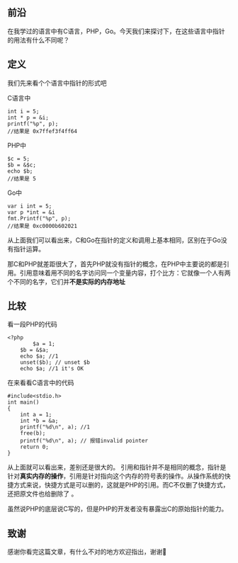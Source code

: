 ## 前沿

在我学过的语言中有C语言，PHP，Go。今天我们来探讨下，在这些语言中指针的用法有什么不同呢？

## 定义

我们先来看个个语言中指针的形式吧

C语言中

```
int i = 5;
int * p = &i;
printf("%p", p);
//结果是 0x7ffef3f4ff64
```

PHP中

```
$c = 5;
$b = &$c;
echo $b;
//结果是 5
```

Go中

```
var i int = 5;
var p *int = &i 
fmt.Printf("%p", p);
//结果是 0xc0000b602021
```

从上面我们可以看出来，C和Go在指针的定义和调用上基本相同，区别在于Go没有指针运算。

那C和PHP就差距很大了，首先PHP就没有指针的概念，在PHP中主要说的都是引用。引用意味着用不同的名字访问同一个变量内容，打个比方：它就像一个人有两个不同的名字，它们并**不是实际的内存地址**

## 比较

看一段PHP的代码

```
<?php
		$a = 1;
    $b = &$a;
    echo $a; //1
    unset($b); // unset $b
    echo $a; //1 it's OK
```

在来看看C语言中的代码

```
#include<stdio.h>
int main()
{
	int a = 1;
	int *b = &a;
	printf("%d\n", a); //1
	free(b);
	printf("%d\n", a); // 报错invalid pointer
	return 0;
}
```

从上面就可以看出来，差别还是很大的。 引用和指针并不是相同的概念，指针是针对**真实内存的操作**，引用是针对指向这个内存的符号表的操作。从操作系统的快捷方式来说，快捷方式是可以删的，这就是PHP的引用。而C不仅删了快捷方式，还把原文件也给删除了 。

虽然说PHP的底层说C写的，但是PHP的开发者没有暴露出C的原始指针的能力。

## 致谢

感谢你看完这篇文章，有什么不对的地方欢迎指出，谢谢🙏